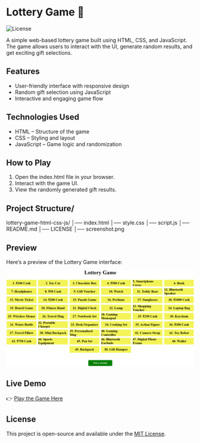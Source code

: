 # Lottery Game 🎲

![License](https://img.shields.io/badge/License-MIT-green.svg)

A simple web-based lottery game built using HTML, CSS, and JavaScript.  
The game allows users to interact with the UI, generate random results, and get exciting gift selections.

## Features

- User-friendly interface with responsive design
- Random gift selection using JavaScript
- Interactive and engaging game flow

## Technologies Used

- HTML – Structure of the game
- CSS – Styling and layout
- JavaScript – Game logic and randomization

## How to Play

1. Open the index.html file in your browser.
2. Interact with the game UI.
3. View the randomly generated gift results.

## Project Structure/

lottery-game-html-css-js/
│── index.html
│── style.css
│── script.js
│── README.md
│── LICENSE
│── screenshot.png

## Preview

Here’s a preview of the Lottery Game interface:

![Lottery Game Preview](screenshot.png)

## Live Demo

👉 [Play the Game Here](https://your-username.github.io/lottery-game/)

## License

This project is open-source and available under the [MIT License](LICENSE).
